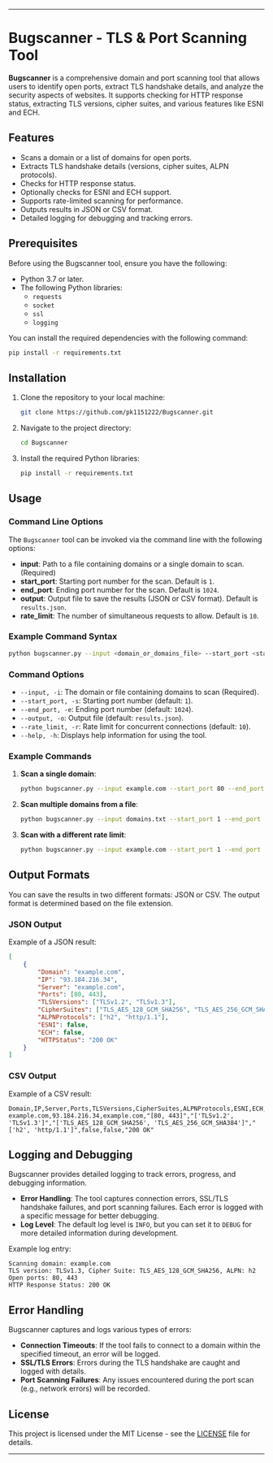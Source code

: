 
---

# Bugscanner - TLS & Port Scanning Tool

**Bugscanner** is a comprehensive domain and port scanning tool that allows users to identify open ports, extract TLS handshake details, and analyze the security aspects of websites. It supports checking for HTTP response status, extracting TLS versions, cipher suites, and various features like ESNI and ECH.

## Features

- Scans a domain or a list of domains for open ports.
- Extracts TLS handshake details (versions, cipher suites, ALPN protocols).
- Checks for HTTP response status.
- Optionally checks for ESNI and ECH support.
- Supports rate-limited scanning for performance.
- Outputs results in JSON or CSV format.
- Detailed logging for debugging and tracking errors.

## Prerequisites

Before using the Bugscanner tool, ensure you have the following:

- Python 3.7 or later.
- The following Python libraries:
  - `requests`
  - `socket`
  - `ssl`
  - `logging`
  
You can install the required dependencies with the following command:

```bash
pip install -r requirements.txt
```

## Installation

1. Clone the repository to your local machine:

   ```bash
   git clone https://github.com/pk1151222/Bugscanner.git
   ```

2. Navigate to the project directory:

   ```bash
   cd Bugscanner
   ```

3. Install the required Python libraries:

   ```bash
   pip install -r requirements.txt
   ```

## Usage

### Command Line Options

The `Bugscanner` tool can be invoked via the command line with the following options:

- **input**: Path to a file containing domains or a single domain to scan. (Required)
- **start_port**: Starting port number for the scan. Default is `1`.
- **end_port**: Ending port number for the scan. Default is `1024`.
- **output**: Output file to save the results (JSON or CSV format). Default is `results.json`.
- **rate_limit**: The number of simultaneous requests to allow. Default is `10`.

### Example Command Syntax

```bash
python bugscanner.py --input <domain_or_domains_file> --start_port <start_port> --end_port <end_port> --output <output_file> --rate_limit <rate_limit>
```

### Command Options

- `--input, -i`: The domain or file containing domains to scan (Required).
- `--start_port, -s`: Starting port number (default: `1`).
- `--end_port, -e`: Ending port number (default: `1024`).
- `--output, -o`: Output file (default: `results.json`).
- `--rate_limit, -r`: Rate limit for concurrent connections (default: `10`).
- `--help, -h`: Displays help information for using the tool.

### Example Commands

1. **Scan a single domain**:
   ```bash
   python bugscanner.py --input example.com --start_port 80 --end_port 443 --output results.json --rate_limit 5
   ```

2. **Scan multiple domains from a file**:
   ```bash
   python bugscanner.py --input domains.txt --start_port 1 --end_port 1024 --output results.csv --rate_limit 10
   ```

3. **Scan with a different rate limit**:
   ```bash
   python bugscanner.py --input example.com --start_port 1 --end_port 1024 --output results.csv --rate_limit 3
   ```

## Output Formats

You can save the results in two different formats: JSON or CSV. The output format is determined based on the file extension.

### JSON Output

Example of a JSON result:

```json
[
    {
        "Domain": "example.com",
        "IP": "93.184.216.34",
        "Server": "example.com",
        "Ports": [80, 443],
        "TLSVersions": ["TLSv1.2", "TLSv1.3"],
        "CipherSuites": ["TLS_AES_128_GCM_SHA256", "TLS_AES_256_GCM_SHA384"],
        "ALPNProtocols": ["h2", "http/1.1"],
        "ESNI": false,
        "ECH": false,
        "HTTPStatus": "200 OK"
    }
]
```

### CSV Output

Example of a CSV result:

```csv
Domain,IP,Server,Ports,TLSVersions,CipherSuites,ALPNProtocols,ESNI,ECH,HTTPStatus
example.com,93.184.216.34,example.com,"[80, 443]","['TLSv1.2', 'TLSv1.3']","['TLS_AES_128_GCM_SHA256', 'TLS_AES_256_GCM_SHA384']","['h2', 'http/1.1']",false,false,"200 OK"
```

## Logging and Debugging

Bugscanner provides detailed logging to track errors, progress, and debugging information.

- **Error Handling**: The tool captures connection errors, SSL/TLS handshake failures, and port scanning failures. Each error is logged with a specific message for better debugging.
- **Log Level**: The default log level is `INFO`, but you can set it to `DEBUG` for more detailed information during development.

Example log entry:

```text
Scanning domain: example.com
TLS version: TLSv1.3, Cipher Suite: TLS_AES_128_GCM_SHA256, ALPN: h2
Open ports: 80, 443
HTTP Response Status: 200 OK
```

## Error Handling

Bugscanner captures and logs various types of errors:

- **Connection Timeouts**: If the tool fails to connect to a domain within the specified timeout, an error will be logged.
- **SSL/TLS Errors**: Errors during the TLS handshake are caught and logged with details.
- **Port Scanning Failures**: Any issues encountered during the port scan (e.g., network errors) will be recorded.

## License

This project is licensed under the MIT License - see the [LICENSE](LICENSE) file for details.

---

